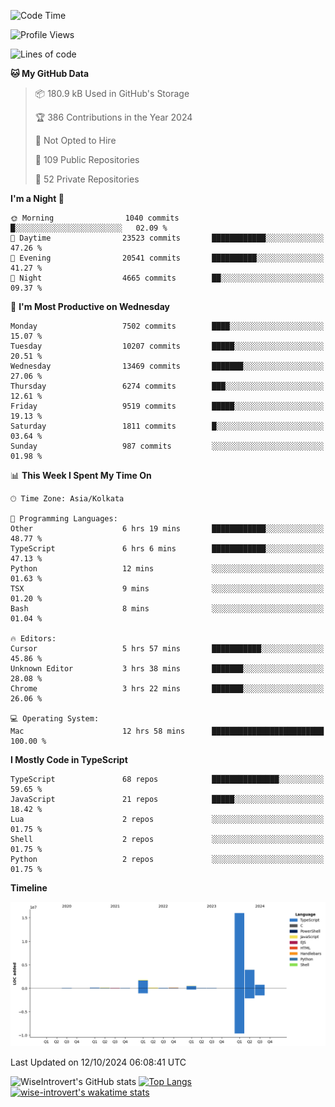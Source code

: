 <!--START_SECTION:waka-->
![Code Time](http://img.shields.io/badge/Code%20Time-1%2C657%20hrs%2023%20mins-blue)

![Profile Views](http://img.shields.io/badge/Profile%20Views-4-blue)

![Lines of code](https://img.shields.io/badge/From%20Hello%20World%20I%27ve%20Written-23.6%20million%20lines%20of%20code-blue)

**🐱 My GitHub Data** 

> 📦 180.9 kB Used in GitHub's Storage 
 > 
> 🏆 386 Contributions in the Year 2024
 > 
> 🚫 Not Opted to Hire
 > 
> 📜 109 Public Repositories 
 > 
> 🔑 52 Private Repositories 
 > 
**I'm a Night 🦉** 

```text
🌞 Morning                1040 commits        █░░░░░░░░░░░░░░░░░░░░░░░░   02.09 % 
🌆 Daytime                23523 commits       ████████████░░░░░░░░░░░░░   47.26 % 
🌃 Evening                20541 commits       ██████████░░░░░░░░░░░░░░░   41.27 % 
🌙 Night                  4665 commits        ██░░░░░░░░░░░░░░░░░░░░░░░   09.37 % 
```
📅 **I'm Most Productive on Wednesday** 

```text
Monday                   7502 commits        ████░░░░░░░░░░░░░░░░░░░░░   15.07 % 
Tuesday                  10207 commits       █████░░░░░░░░░░░░░░░░░░░░   20.51 % 
Wednesday                13469 commits       ███████░░░░░░░░░░░░░░░░░░   27.06 % 
Thursday                 6274 commits        ███░░░░░░░░░░░░░░░░░░░░░░   12.61 % 
Friday                   9519 commits        █████░░░░░░░░░░░░░░░░░░░░   19.13 % 
Saturday                 1811 commits        █░░░░░░░░░░░░░░░░░░░░░░░░   03.64 % 
Sunday                   987 commits         ░░░░░░░░░░░░░░░░░░░░░░░░░   01.98 % 
```


📊 **This Week I Spent My Time On** 

```text
🕑︎ Time Zone: Asia/Kolkata

💬 Programming Languages: 
Other                    6 hrs 19 mins       ████████████░░░░░░░░░░░░░   48.77 % 
TypeScript               6 hrs 6 mins        ████████████░░░░░░░░░░░░░   47.13 % 
Python                   12 mins             ░░░░░░░░░░░░░░░░░░░░░░░░░   01.63 % 
TSX                      9 mins              ░░░░░░░░░░░░░░░░░░░░░░░░░   01.20 % 
Bash                     8 mins              ░░░░░░░░░░░░░░░░░░░░░░░░░   01.04 % 

🔥 Editors: 
Cursor                   5 hrs 57 mins       ███████████░░░░░░░░░░░░░░   45.86 % 
Unknown Editor           3 hrs 38 mins       ███████░░░░░░░░░░░░░░░░░░   28.08 % 
Chrome                   3 hrs 22 mins       ███████░░░░░░░░░░░░░░░░░░   26.06 % 

💻 Operating System: 
Mac                      12 hrs 58 mins      █████████████████████████   100.00 % 
```

**I Mostly Code in TypeScript** 

```text
TypeScript               68 repos            ███████████████░░░░░░░░░░   59.65 % 
JavaScript               21 repos            █████░░░░░░░░░░░░░░░░░░░░   18.42 % 
Lua                      2 repos             ░░░░░░░░░░░░░░░░░░░░░░░░░   01.75 % 
Shell                    2 repos             ░░░░░░░░░░░░░░░░░░░░░░░░░   01.75 % 
Python                   2 repos             ░░░░░░░░░░░░░░░░░░░░░░░░░   01.75 % 
```



**Timeline**

![Lines of Code chart](https://raw.githubusercontent.com/wise-introvert/wise-introvert/master/assets/bar_graph.png)


 Last Updated on 12/10/2024 06:08:41 UTC
<!--END_SECTION:waka-->

![WiseIntrovert's GitHub stats](https://github-readme-stats.vercel.app/api?username=wise-introvert&count_private=true&show_icons=true)
[![Top Langs](https://github-readme-stats.vercel.app/api/top-langs/?username=wise-introvert&langs_count=10)](https://github.com/anuraghazra/github-readme-stats)
[![wise-introvert's wakatime stats](https://github-readme-stats.vercel.app/api/wakatime?username=wiseintrovert)](https://github.com/anuraghazra/github-readme-stats)
